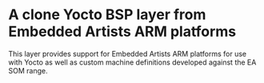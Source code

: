 A clone Yocto BSP layer from Embedded Artists ARM platforms
==================================================

This layer provides support for Embedded Artists ARM platforms 
for use with Yocto as well as custom machine definitions developed 
against the EA SOM range.
